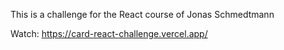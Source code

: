This is a challenge for the React course of Jonas Schmedtmann

Watch: https://card-react-challenge.vercel.app/
